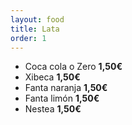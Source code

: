 ```yaml
---
layout: food
title: Lata
order: 1
---
```


* Coca cola o Zero **1,50€**
* Xibeca **1,50€**
* Fanta naranja **1,50€**
* Fanta limón **1,50€**
* Nestea **1,50€**